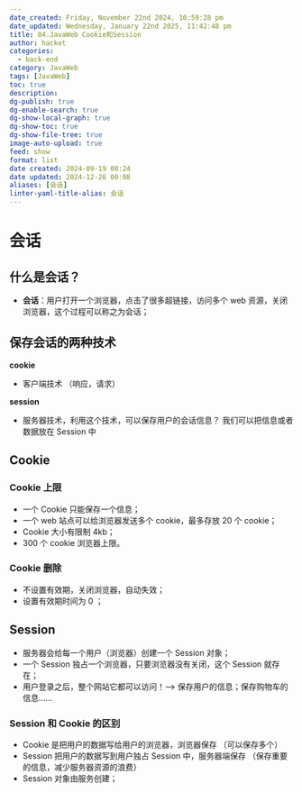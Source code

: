 ```yaml
---
date_created: Friday, November 22nd 2024, 10:59:28 pm
date_updated: Wednesday, January 22nd 2025, 11:42:48 pm
title: 04.JavaWeb Cookie和Session
author: hacket
categories:
  - back-end
category: JavaWeb
tags: [JavaWeb]
toc: true
description: 
dg-publish: true
dg-enable-search: true
dg-show-local-graph: true
dg-show-toc: true
dg-show-file-tree: true
image-auto-upload: true
feed: show
format: list
date created: 2024-09-19 00:24
date updated: 2024-12-26 00:08
aliases: [会话]
linter-yaml-title-alias: 会话
---
```


# 会话

## 什么是会话？

- **会话**：用户打开一个浏览器，点击了很多超链接，访问多个 web 资源，关闭浏览器，这个过程可以称之为会话；

## 保存会话的两种技术

**cookie**

- 客户端技术 （响应，请求）

**session**

- 服务器技术，利用这个技术，可以保存用户的会话信息？ 我们可以把信息或者数据放在 Session 中

## Cookie

### Cookie 上限

- 一个 Cookie 只能保存一个信息；
- 一个 web 站点可以给浏览器发送多个 cookie，最多存放 20 个 cookie；
- Cookie 大小有限制 4kb；
- 300 个 cookie 浏览器上限。

### Cookie 删除

- 不设置有效期，关闭浏览器，自动失效；
- 设置有效期时间为 0 ；

## Session

- 服务器会给每一个用户（浏览器）创建一个 Session 对象；
- 一个 Session 独占一个浏览器，只要浏览器没有关闭，这个 Session 就存在；
- 用户登录之后，整个网站它都可以访问！–> 保存用户的信息；保存购物车的信息……

### Session 和 Cookie 的区别

- Cookie 是把用户的数据写给用户的浏览器，浏览器保存 （可以保存多个）
- Session 把用户的数据写到用户独占 Session 中，服务器端保存 （保存重要的信息，减少服务器资源的浪费）
- Session 对象由服务创建；
